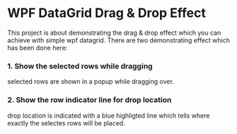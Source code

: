 # WPF DataGrid Drag & Drop Effect

This project is about demonstrating the drag & drop effect which you can achieve with simple wpf datagrid. There are two demonstrating effect which has been done here:

### 1. Show the selected rows while dragging
selected rows are shown in a popup while dragging over.

### 2. Show the row indicator line for drop location
drop location is indicated with a blue highligted line which tells where exactly the selectes rows will be placed.


